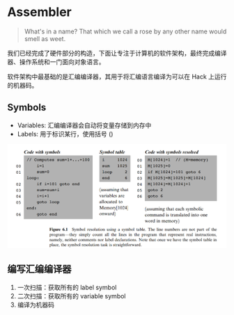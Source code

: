 ﻿# Assembler

> What's in a name? That which we call a rose by any other name would smell as weet.

我们已经完成了硬件部分的构造，下面让专注于计算机的软件架构，最终完成编译器、操作系统和一门面向对象语言。

软件架构中最基础的是汇编编译器，其用于将汇编语言编译为可以在 Hack 上运行的机器码。

## Symbols

- Variables: 汇编编译器会自动将变量存储到内存中
- Labels: 用于标识某行，使用括号 ()

![symbol](images/symbol.png)  

## 编写汇编编译器

1. 一次扫描：获取所有的 label symbol
2. 二次扫描：获取所有的 variable symbol
3. 编译为机器码
